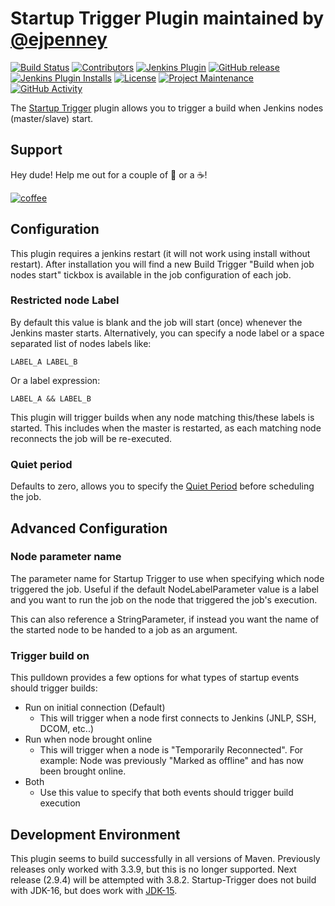# Startup Trigger Plugin maintained by [@ejpenney](https://www.github.com/ejpenney)

[![Build Status][build-status]](https://ci.jenkins.io/job/Plugins/job/startup-trigger-plugin/job/master/)
[![Contributors][contributors]](https://github.com/jenkinsci/startup-trigger-plugin/graphs/contributors)
[![Jenkins Plugin][jenkins-plugin-shield]][jenkins-plugin]
[![GitHub release][github-release]](https://github.com/jenkinsci/startup-trigger-plugin/releases/latest)
[![Jenkins Plugin Installs][installs]][jenkins-plugin]
[![License][license-shield]](LICENSE.md)
[![Project Maintenance][maintenance-shield]](https://github.com/jenkinsci/startup-trigger-plugin/commits/master)
[![GitHub Activity][commits-shield]](https://github.com/jenkinsci/startup-trigger-plugin/commits/master)

The [Startup Trigger](https://plugins.jenkins.io/startup-trigger-plugin) plugin allows you to trigger a build when Jenkins nodes (master/slave) start.

## Support

Hey dude! Help me out for a couple of :beers: or a :coffee:!

[![coffee](https://www.buymeacoffee.com/assets/img/custom_images/black_img.png)](https://www.buymeacoffee.com/ejpenney)

## Configuration

This plugin requires a jenkins restart (it will not work using install without restart). After installation you will find a new Build Trigger "Build when job nodes start" tickbox is available in the job configuration of each job.

### Restricted node Label

By default this value is blank and the job will start (once) whenever the Jenkins master starts.  Alternatively, you can specify a node label or a space separated list of nodes labels like:

    LABEL_A LABEL_B

Or a label expression:

    LABEL_A && LABEL_B

This plugin will trigger builds when any node matching this/these labels is started.  This includes when the master is restarted, as each matching node reconnects the job will be re-executed.

### Quiet period

Defaults to zero, allows you to specify the [Quiet Period](https://jenkins.io/blog/2010/08/11/quiet-period-feature/) before scheduling the job.

## Advanced Configuration

### Node parameter name

The parameter name for Startup Trigger to use when specifying which node triggered the job.  Useful if the default NodeLabelParameter value is a label and you want to run the job on the node that triggered the job's execution.

This can also reference a StringParameter, if instead you want the name of the started node to be handed to a job as an argument.

### Trigger build on

This pulldown provides a few options for what types of startup events should trigger builds:

- Run on initial connection (Default)
  - This will trigger when a node first connects to Jenkins (JNLP, SSH, DCOM, etc..)
- Run when node brought online
  - This will trigger when a node is "Temporarily Reconnected".  For example: Node was previously "Marked as offline" and has now been brought online.
- Both
  - Use this value to specify that both events should trigger build execution

## Development Environment

This plugin seems to build successfully in all versions of Maven.  Previously releases only worked with 3.3.9, but this is no longer supported. Next release (2.9.4) will be attempted with 3.8.2.  Startup-Trigger does not build with JDK-16, but does work with [JDK-15](https://download.java.net/java/GA/jdk15.0.2/0d1cfde4252546c6931946de8db48ee2/7/GPL/openjdk-15.0.2_windows-x64_bin.zip).

[build-status]: https://ci.jenkins.io/job/Plugins/job/startup-trigger-plugin/job/master/badge/icon
[contributors]: https://img.shields.io/github/contributors/jenkinsci/startup-trigger-plugin.svg
[jenkins-plugin-shield]: https://img.shields.io/jenkins/plugin/v/startup-trigger-plugin.svg
[jenkins-plugin]: https://plugins.jenkins.io/startup-trigger-plugin
[github-release]: https://img.shields.io/github/release/jenkinsci/startup-trigger-plugin.svg
[installs]: https://img.shields.io/jenkins/plugin/i/startup-trigger-plugin.svg?color=blue
[commits-shield]: https://img.shields.io/github/commit-activity/y/jenkinsci/startup-trigger-plugin.svg
[license-shield]: https://img.shields.io/github/license/jenkinsci/startup-trigger-plugin.svg
[maintenance-shield]: https://img.shields.io/maintenance/yes/2021.svg
